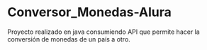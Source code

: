 # Conversor_Monedas-Alura
Proyecto realizado en java consumiendo API que permite hacer la conversión de monedas de un país a otro.
